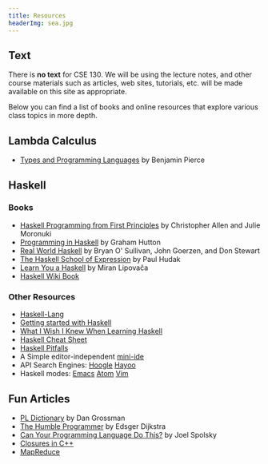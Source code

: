 ```yaml
---
title: Resources
headerImg: sea.jpg
---
```


## Text

There is **no text** for CSE 130. We will be using the
lecture notes, and other course materials such as articles, 
web sites, tutorials, etc. will be made available on
this site as appropriate.  

Below you can find a list of books and online resources
that explore various class topics in more depth.

## Lambda Calculus

- [Types and Programming Languages](https://books.google.com/books/about/Types_and_Programming_Languages.html?id=ti6zoAC9Ph8C) by Benjamin Pierce

## Haskell

### Books

- [Haskell Programming from First Principles](http://haskellbook.com) by Christopher Allen and Julie Moronuki
- [Programming in Haskell](http://www.cs.nott.ac.uk/~gmh/book.html) by Graham Hutton
- [Real World Haskell](http://book.realworldhaskell.org/) by Bryan O' Sullivan, John Goerzen, and Don Stewart
- [The Haskell School of Expression](http://www.cs.yale.edu/homes/hudak/SOE/) by Paul Hudak
- [Learn You a Haskell](http://learnyouahaskell.com/) by Miran Lipovača
- [Haskell Wiki Book](http://en.wikibooks.org/wiki/Haskell)

### Other Resources

- [Haskell-Lang](http://haskell-lang.org)
- [Getting started with Haskell](https://haskell-lang.org/get-started)
- [What I Wish I Knew When Learning Haskell](http://dev.stephendiehl.com/hask/)
- [Haskell Cheat Sheet](http://cheatsheet.codeslower.com/CheatSheet.pdf)
- [Haskell Pitfalls](http://users.jyu.fi/~sapekiis/haskell-pitfalls/)
- A Simple editor-independent [mini-ide](https://github.com/ndmitchell/ghcid#readme)
- API Search Engines:
  [Hoogle](http://haskell.org/hoogle)
  [Hayoo](http://holumbus.fh-wedel.de/hayoo/hayoo.html)
- Haskell modes:
  [Emacs](https://commercialhaskell.github.io/intero/)
  [Atom](https://atom.io/packages/ide-haskell)
  [Vim](http://projects.haskell.org/haskellmode-vim/)


<!--
## Prolog

- [Tutorial 1](/static/raw/prolog_tutorial.pdf)
- [Tutorial 2](http://kti.ms.mff.cuni.cz/~bartak/prolog/learning.html)
-->

## Fun Articles

- [PL Dictionary](http://www.cs.washington.edu/education/courses/cse341/04au/341dict.html) by Dan Grossman
- [The Humble Programmer](http://www.cs.utexas.edu/users/EWD/ewd03xx/EWD340.PDF) by Edsger Dijkstra
- [Can Your Programming Language Do This?](http://www.joelonsoftware.com/items/2006/08/01.html) by Joel Spolsky
- [Closures in C++](http://herbsutter.wordpress.com/2008/03/29/trip-report-februarymarch-2008-iso-c-standards-meeting/)
- [MapReduce](http://en.wikipedia.org/wiki/MapReduce)


